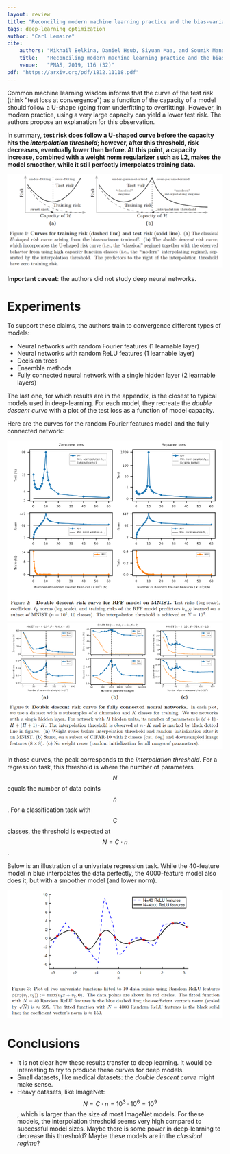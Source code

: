 ```yaml
---
layout: review
title: "Reconciling modern machine learning practice and the bias-variance trade-off"
tags: deep-learning optimization
author: "Carl Lemaire"
cite:
    authors: "Mikhail Belkina, Daniel Hsub, Siyuan Maa, and Soumik Mandal"
    title:   "Reconciling modern machine learning practice and the bias-variance trade-off"
    venue:   "PNAS, 2019, 116 (32)"
pdf: "https://arxiv.org/pdf/1812.11118.pdf"
---
```


Common machine learning wisdom informs that the curve of the test risk (think "test loss at convergence") as a function of the capacity of a model should follow a U-shape (going from underfitting to overfitting). However, in modern practice, using a very large capacity can yield a lower test risk. The authors propose an explanation for this observation.

In summary, **test risk does follow a U-shaped curve before the capacity hits the _interpolation threshold_; however, after this threshold, risk decreases, eventually lower than before. At this point, a capacity increase, combined with a weight norm regularizer such as L2, makes the model smoother, while it still perfectly interpolates training data.**

![](/article/images/double-descent-curve/fig1.png)

**Important caveat**: the authors did not study deep neural networks.

# Experiments

To support these claims, the authors train to convergence different types of models:

* Neural networks with random Fourier features (1 learnable layer)
* Neural networks with random ReLU features (1 learnable layer)
* Decision trees
* Ensemble methods
* Fully connected neural network with a single hidden layer (2 learnable layers)

The last one, for which results are in the appendix, is the closest to typical models used in deep-learning. For each model, they recreate the _double descent curve_ with a plot of the test loss as a function of model capacity.

Here are the curves for the random Fourier features model and the fully connected network:

![](/article/images/double-descent-curve/fig2.png)
![](/article/images/double-descent-curve/fig9.png)

In those curves, the peak corresponds to the _interpolation threshold_. For a regression task, this threshold is where the number of parameters $$ N $$ equals the number of data points $$ n $$. For a classification task with $$ C $$ classes, the threshold is expected at $$ N = C \cdot n $$. 

Below is an illustration of a univariate regression task. While the 40-feature model in blue interpolates the data perfectly, the 4000-feature model also does it, but with a smoother model (and lower norm).

![](/article/images/double-descent-curve/fig3.png)

# Conclusions

* It is not clear how these results transfer to deep learning. It would be interesting to try to produce these curves for deep models.
* Small datasets, like medical datasets: the _double descent curve_ might make sense.
* Heavy datasets, like ImageNet: $$ N = C \cdot n = 10^3 \cdot 10^6 = 10^9 $$, which is larger than the size of most ImageNet models. For these models, the interpolation threshold seems very high compared to successful model sizes. Maybe there is some power in deep-learning to decrease this threshold? Maybe these models are in the _classical regime_?
